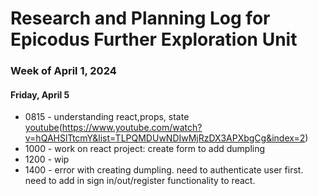 # Research and Planning Log for Epicodus Further Exploration Unit

### Week of April 1, 2024

#### Friday, April 5

* 0815 - understanding react,props, state [youtube](https://www.youtube.com/watch?v=IYvD9oBCuJI)(https://www.youtube.com/watch?v=hQAHSlTtcmY&list=TLPQMDUwNDIwMjRzDX3APXbgCg&index=2)
* 1000 - work on react project: create form to add dumpling
* 1200 - wip
* 1400 - error with creating dumpling. need to authenticate user first. need to add in sign in/out/register functionality to react.

<!-- -work on react project.
-work on responsive web design.
-a tutorial with integrating maps? mapbox?
-portfolio -->